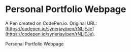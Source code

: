 # Personal Portfolio Webpage

A Pen created on CodePen.io. Original URL: [https://codepen.io/synerjay/pen/rNLjEJe](https://codepen.io/synerjay/pen/rNLjEJe).

Personal Portfolio Webpage
